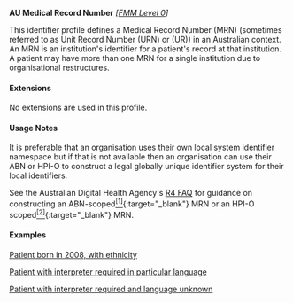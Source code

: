 **AU Medical Record Number**  *[[FMM Level 0](guidance.html)]*

This identifier profile defines a Medical Record Number (MRN) (sometimes referred to as Unit Record Number (URN) or (UR)) in an Australian context. An MRN is an institution's identifier for a patient's record at that institution. A patient may have more than one MRN for a single institution due to organisational restructures. 


#### Extensions

No extensions are used in this profile.


#### Usage Notes
It is preferable that an organisation uses their own local system identifier namespace but if that is not available then an organisation can use their ABN or HPI-O to construct a legal globally unique identifier system for their local identifiers. 

See the Australian Digital Health Agency's [R4 FAQ](https://github.com/AuDigitalHealth/ci-fhir-r4/wiki/Frequently-Asked-Questions) for guidance on constructing an ABN-scoped[<sup>[1]</sup>](http://ns.electronichealth.net.au/id/abn-scoped/medicalrecord/1.0/index.html){:target="_blank"} MRN or an HPI-O scoped[<sup>[2]</sup>](http://ns.electronichealth.net.au/id/hpio-scoped/medicalrecord/1.0/index.html){:target="_blank"} MRN.


#### Examples

[Patient born in 2008, with ethnicity](Patient-example4.html)

[Patient with interpreter required in particular language](Patient-example6.html)

[Patient with interpreter required and language unknown](Patient-example7.html)